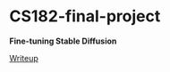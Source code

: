 # CS182-final-project


**Fine-tuning Stable Diffusion**

[Writeup](https://docs.google.com/document/d/1AsBL5Dn-hUDKLhNS7wC7CC9FNfGRnPY_mMg0GpEgl2g/edit?usp=sharing)
